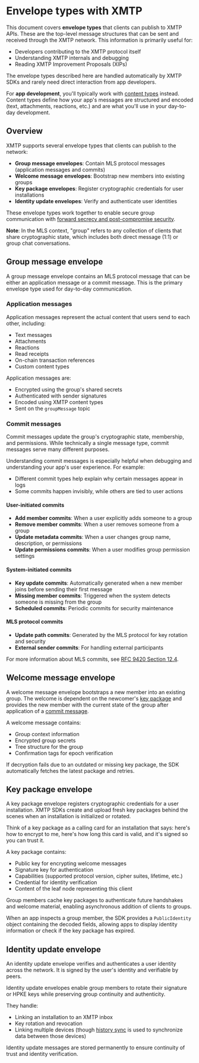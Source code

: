 # Envelope types with XMTP

This document covers **envelope types** that clients can publish to XMTP APIs. These are the top-level message structures that can be sent and received through the XMTP network. This information is primarily useful for:

- Developers contributing to the XMTP protocol itself
- Understanding XMTP internals and debugging
- Reading XMTP Improvement Proposals (XIPs)

The envelope types described here are handled automatically by XMTP SDKs and rarely need direct interaction from app developers.

For **app development**, you'll typically work with [content types](/inboxes/content-types/content-types) instead. Content types define how your app's messages are structured and encoded (text, attachments, reactions, etc.) and are what you'll use in your day-to-day development.

## Overview

XMTP supports several envelope types that clients can publish to the network:

- **Group message envelopes**: Contain MLS protocol messages (application messages and commits)
- **Welcome message envelopes**: Bootstrap new members into existing groups
- **Key package envelopes**: Register cryptographic credentials for user installations
- **Identity update envelopes**: Verify and authenticate user identities

These envelope types work together to enable secure group communication with [forward secrecy and post-compromise security](/protocol/security).

**Note**: In the MLS context, "group" refers to any collection of clients that share cryptographic state, which includes both direct message (1:1) or group chat conversations.

## Group message envelope

A group message envelope contains an MLS protocol message that can be either an application message or a commit message. This is the primary envelope type used for day-to-day communication.

### Application messages

Application messages represent the actual content that users send to each other, including:

- Text messages
- Attachments
- Reactions
- Read receipts
- On-chain transaction references
- Custom content types

Application messages are:

- Encrypted using the group's shared secrets
- Authenticated with sender signatures
- Encoded using XMTP content types
- Sent on the `groupMessage` topic

### Commit messages

Commit messages update the group's cryptographic state, membership, and permissions. While technically a single message type, commit messages serve many different purposes.

Understanding commit messages is especially helpful when debugging and understanding your app's user experience. For example:

- Different commit types help explain why certain messages appear in logs
- Some commits happen invisibly, while others are tied to user actions

#### User-initiated commits

- **Add member commits**: When a user explicitly adds someone to a group
- **Remove member commits**: When a user removes someone from a group  
- **Update metadata commits**: When a user changes group name, description, or permissions
- **Update permissions commits**: When a user modifies group permission settings

#### System-initiated commits

- **Key update commits**: Automatically generated when a new member joins before sending their first message
- **Missing member commits**: Triggered when the system detects someone is missing from the group
- **Scheduled commits**: Periodic commits for security maintenance

#### MLS protocol commits

- **Update path commits**: Generated by the MLS protocol for key rotation and security
- **External sender commits**: For handling external participants

For more information about MLS commits, see [RFC 9420 Section 12.4](https://www.rfc-editor.org/rfc/rfc9420.html#section-12.4).

## Welcome message envelope

A welcome message envelope bootstraps a new member into an existing group. The welcome is dependent on the newcomer's [key package](#key-package-envelope) and provides the new member with the current state of the group after application of a [commit message](#commit-messages).

A welcome message contains:

- Group context information
- Encrypted group secrets
- Tree structure for the group
- Confirmation tags for epoch verification

If decryption fails due to an outdated or missing key package, the SDK automatically fetches the latest package and retries.

## Key package envelope

A key package envelope registers cryptographic credentials for a user installation. XMTP SDKs create and upload fresh key packages behind the scenes when an installation is initialized or rotated.

Think of a key package as a calling card for an installation that says: here's how to encrypt to me, here's how long this card is valid, and it's signed so you can trust it.

A key package contains:

- Public key for encrypting welcome messages
- Signature key for authentication
- Capabilities (supported protocol version, cipher suites, lifetime, etc.)
- Credential for identity verification
- Content of the leaf node representing this client

Group members cache key packages to authenticate future handshakes and welcome material, enabling asynchronous addition of clients to groups.

When an app inspects a group member, the SDK provides a `PublicIdentity` object containing the decoded fields, allowing apps to display identity information or check if the key package has expired.

## Identity update envelope

An identity update envelope verifies and authenticates a user identity across the network. It is signed by the user's identity and verifiable by peers.

Identity update envelopes enable group members to rotate their signature or HPKE keys while preserving group continuity and authenticity.

They handle:

- Linking an installation to an XMTP inbox
- Key rotation and revocation
- Linking multiple devices (though [history sync](#TODO) is used to synchronize data between those devices)

Identity update messages are stored permanently to ensure continuity of trust and identity verification.
